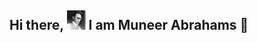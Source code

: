 ## Hi there, <img src="https://github.com/Audipunk/Audipunk/blob/main/Muneer.jpg" width="30px"> I am Muneer Abrahams 👋

<!--
**Audipunk/Audipunk** is a ✨ _special_ ✨ repository because its `README.md` (this file) appears on your GitHub profile.

Here are some ideas to get you started:

- 🔭 I’m currently working on ...
- 🌱 I’m currently learning ...
- 👯 I’m looking to collaborate on ...
- 🤔 I’m looking for help with ...
- 💬 Ask me about ...
- 📫 How to reach me: ...
- 😄 Pronouns: ...
- ⚡ Fun fact: ...
-->
